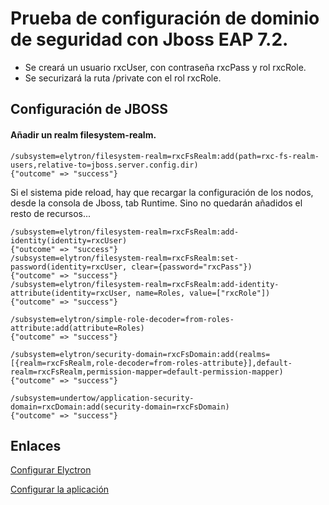 # Prueba de configuración de dominio de seguridad con Jboss EAP 7.2.

- Se creará un usuario rxcUser, con contraseña rxcPass y rol rxcRole.
- Se securizará la ruta /private con el rol rxcRole.

## Configuración de JBOSS

#### Añadir un realm filesystem-realm.

```
/subsystem=elytron/filesystem-realm=rxcFsRealm:add(path=rxc-fs-realm-users,relative-to=jboss.server.config.dir)
{"outcome" => "success"}
```

Si el sistema pide reload, hay que recargar la configuración de los nodos, desde la consola de Jboss, tab Runtime. Sino no quedarán añadidos el resto de recursos...

```
/subsystem=elytron/filesystem-realm=rxcFsRealm:add-identity(identity=rxcUser)
{"outcome" => "success"}
/subsystem=elytron/filesystem-realm=rxcFsRealm:set-password(identity=rxcUser, clear={password="rxcPass"})
{"outcome" => "success"}
/subsystem=elytron/filesystem-realm=rxcFsRealm:add-identity-attribute(identity=rxcUser, name=Roles, value=["rxcRole"])
{"outcome" => "success"}
```

```
/subsystem=elytron/simple-role-decoder=from-roles-attribute:add(attribute=Roles)
{"outcome" => "success"}
```

```
/subsystem=elytron/security-domain=rxcFsDomain:add(realms=[{realm=rxcFsRealm,role-decoder=from-roles-attribute}],default-realm=rxcFsRealm,permission-mapper=default-permission-mapper)
{"outcome" => "success"}
```

```
/subsystem=undertow/application-security-domain=rxcDomain:add(security-domain=rxcFsDomain)
{"outcome" => "success"}
```

## Enlaces

[Configurar Elyctron](https://access.redhat.com/documentation/es-es/red_hat_jboss_enterprise_application_platform/7.2/html/how_to_configure_identity_management/elytron_secure_apps)

[Configurar la aplicación](https://access.redhat.com/documentation/es-es/red_hat_jboss_enterprise_application_platform/7.2/html/how_to_configure_identity_management/application_configuration#configure-app-authentication)
